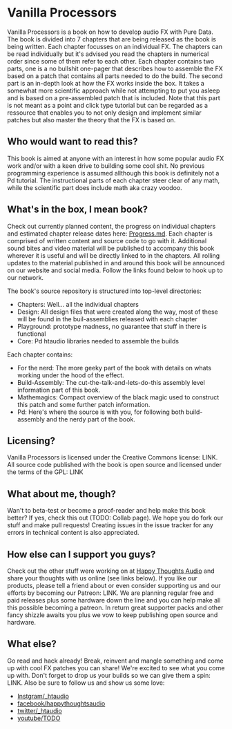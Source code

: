 # Vanilla Processors

Vanilla Processors is a book on how to develop audio FX with Pure Data. The book is divided into 7 chapters that are being released as the book is being written. Each chapter focusses on an individual FX. The chapters can be read individually but it's advised you read the chapters in numerical order since some of them refer to each other. Each chapter contains two parts, one is a no bullshit one-pager that describes how to assemble the FX based on a patch that contains all parts needed to do the build. The second part is an in-depth look at how the FX works inside the box. It takes a somewhat more scientific approach while not attempting to put you asleep and is based on a pre-assembled patch that is included. Note that this part is not meant as a point and click type tutorial but can be regarded as a ressource that enables you to not only design and implement similar patches but also master the theory that the FX is based on.

## Who would want to read this?
This book is aimed at anyone with an interest in how some popular audio FX work and/or with a keen drive to building some cool shit. No previous programming experience is assumed allthough this book is definitely not a Pd tutorial. The instructional parts of each chapter steer clear of any math, while the scientific part does include math aka crazy voodoo.

## What's in the box, I mean book?
Check out currently planned content, the progress on individual chapters and estimated chapter release dates here: [Progress.md](Progress.md). Each chapter is comprised of written content and source code to go with it. Additional sound bites and video material will be published to accompany this book wherever it is useful and will be directly linked to in the chapters. All rolling updates to the material published in and around this book will be announced on our website and social media. Follow the links found below to hook up to our network.

The book's source repository is structured into top-level directories:
* Chapters: Well... all the individual chapters
* Design: All design files that were created along the way, most of these will be found in the buil-assemblies released with each chapter
* Playground: prototype madness, no guarantee that stuff in there is functional
* Core: Pd htaudio libraries needed to assemble the builds

Each chapter contains:
* For the nerd: The more geeky part of the book with details on whats working under the hood of the effect.
* Build-Assembly: The cut-the-talk-and-lets-do-this assembly level information part of this book.
* Mathemagics: Compact overview of the black magic used to construct this patch and some further patch information.
* Pd: Here's where the source is with you, for following both build-assembly and the nerdy part of the book.

## Licensing?
Vanilla Processors is licensed under the Creative Commons license: LINK. All source code published with the book is open source and licensed under the terms of the GPL: LINK

## What about me, though?
Wan't to beta-test or become a proof-reader and help make this book better? If yes, check this out (TODO: Collab page).
We hope you do fork our stuff and make pull requests! Creating issues in the issue tracker for any errors in technical content is also appreciated.

## How else can I support you guys?
Check out the other stuff were working on at [Happy Thoughts Audio](https://www.htaudio.de/) and share your thoughts with us online (see links below). If you like our products, please tell a friend about or even consider supporting us and our efforts by becoming our Patreon: LINK. We are planning regular free and paid releases plus some hardware down the line and you can help make all this possible becoming a patreon. In return great supporter packs and other fancy shizzle awaits you plus we vow to keep publishing open source and hardware.

## What else?
Go read and hack already! Break, reinvent and mangle something and come up with cool FX patches you can share! We're excited to see what you come up with. Don't forget to drop us your builds so we can give them a spin: LINK. Also be sure to follow us and show us some love: 
* [Instgram/_htaudio](https://www.instagram.com/_htaudio/)
* [facebook/happythoughtsaudio](https://www.facebook.com/happythoughtsaudio)
* [twitter/_htaudio](https://twitter.com/_htaudio)
* [youtube/TODO]()
